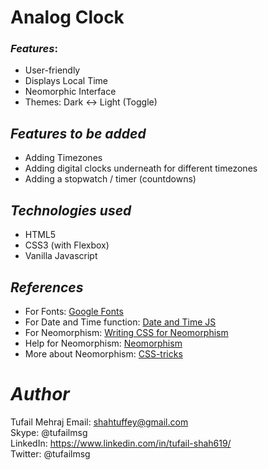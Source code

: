 
# Analog Clock

### *Features*:
* User-friendly
* Displays Local Time
* Neomorphic Interface
* Themes: Dark <-> Light (Toggle)


## *Features to be added*

- Adding Timezones
- Adding digital clocks underneath for different timezones
- Adding a stopwatch / timer (countdowns)


## *Technologies used*

- HTML5
- CSS3 (with Flexbox)
- Vanilla Javascript


## *References*
* For Fonts: [Google Fonts](https://fonts.googleapis.com/css2?family=Work+Sans:wght@300&display=swap)
* For Date and Time function: [Date and Time JS](https://javascript.info/date#setting-date-components)
* For Neomorphism: [Writing CSS for Neomorphism](https://www.youtube.com/watch?v=Gv0dy51SYL0)
* Help for Neomorphism: [Neomorphism](https://neumorphism.io/)
* More about Neomorphism: [CSS-tricks](https://css-tricks.com/neumorphism-and-css/)



# *Author*
Tufail Mehraj
Email: shahtuffey@gmail.com <br>
Skype: @tufailmsg <br>
LinkedIn: https://www.linkedin.com/in/tufail-shah619/ <br>
Twitter: @tufailmsg <br>
